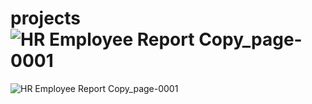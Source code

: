 # projects![HR Employee Report Copy_page-0001](https://github.com/praveenreddyvallem03/projects/assets/156457694/344a063b-8562-4122-b3a1-fadb503160bb)

![HR Employee Report Copy_page-0001](https://github.com/praveenreddyvallem03/projects/assets/156457694/a607c28e-fb5f-4a7e-b8a7-18991d07721e)
